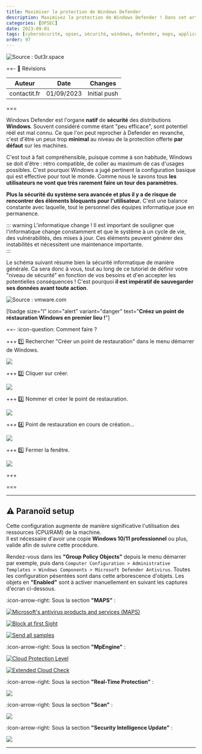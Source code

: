 ```yaml
---
title: Maximiser la protection de Windows Defender
description: Maximisez la protection de Windows Defender ! Dans cet article nous verrons la configuration que j'utilise pour augmenter les capacitiés de windows defender et ses différents modules.
categories: [OPSEC]
date: 2023-09-01
tags: [cybersécurité, opsec, sécurité, windows, defender, maps, application, guard]
order: 97
---
```


![Source : 0ut3r.space](../assets/opsec/maximiser_protection_windows_defender/defender.webp)

==- :wrench: Révisions

Auteur | Date | Changes
--- | --- | ---
contactit.fr | 01/09/2023 | Initial push

===

Windows Defender est l'organe **natif** de **sécurité** des distributions **Windows**. Souvent considéré comme étant "peu efficace", sont potentiel réél est mal connu. Ce que l'on peut reprocher à Defender en revanche, c'est d'être un peux trop **minimal** au niveau de la protection offerte **par défaut** sur les machines.  

C'est tout à fait compréhensible, puisque comme à son habitude, Windows se doit d'être : rétro compatible, de coller au maximum de cas d'usages possibles. C'est pourquoi Windows a jugé pertinent la configuration basique qui est effective pour tout le monde. Comme nous le savons tous **les utilisateurs ne vont que très rarement faire un tour des paramètres.**  

**Plus la sécurité du système sera avancée et plus il y a de risque de rencontrer des éléments bloquants pour l'utilisateur.** C'est une balance constante avec laquelle, tout le personnel des équipes informatique joue en permanence.  

::: warning L'informatique change !
Il est important de souligner que l'informatique change constamment et que le système à un cycle de vie, des vulnérabilités, des mises à jour. Ces éléments peuvent générer des instabilités et nécessitent une maintenance importante.    
::: 

Le schéma suivant résume bien la sécurité informatique de manière générale. Ca sera donc à vous, tout au long de ce tutoriel de définir votre "niveau de sécurité" en fonction de vos besoins et d'en accepter les potentielles conséquences ! C'est pourquoi **il est impératif de sauvegarder ses données avant toute action**.

![Source : vmware.com](../assets/opsec/maximiser_protection_windows_defender/conveniancevssec.webp)

[!badge size="l" icon="alert" variant="danger" text="**Créez un point de réstauration Windows en premier lieu !**"]

==- :icon-question: Comment faire ?

+++ :one: Rechercher "Créer un point de restauration" dans le menu démarrer de Windows.

[![](../assets/opsec/maximiser_protection_windows_defender/pointderestauration.png)](../assets/opsec/maximiser_protection_windows_defender/pointderestauration.png)

+++ :two: Cliquer sur créer.

[![](../assets/opsec/maximiser_protection_windows_defender/creer.png)](../assets/opsec/maximiser_protection_windows_defender/creer.png)

+++ :three: Nommer et créer le point de restauration.

[![](../assets/opsec/maximiser_protection_windows_defender/nom.png)](../assets/opsec/maximiser_protection_windows_defender/nom.png)

+++ :four: Point de restauration en cours de création...

[![](../assets/opsec/maximiser_protection_windows_defender/progressbar.png)](../assets/opsec/maximiser_protection_windows_defender/progressbar.png)

+++ :five: Fermer la fenêtre.

[![](../assets/opsec/maximiser_protection_windows_defender/finished.png)](../assets/opsec/maximiser_protection_windows_defender/finished.png)

+++

===

---

## ⚠️ Paranoïd setup

Cette configuration augmente de manière significative l'utilisation des ressources (CPU/RAM) de la machine.  
Il est nécessaire d'avoir une copie **Windows 10/11 professionnel** ou plus, valide afin de suivre cette procédure.  

Rendez-vous dans les **"Group Policy Objects"** depuis le menu démarrer par exemple, puis dans `Computer Configuration > Administrative Templates > Windows Components > Microsoft Defender Antivirus`. Toutes les configuration pésentées sont dans cette arborescence d'objets. Les objets en **"Enabled"** sont à activer manuellement en suivant les captures d'ecran ci-dessous.  

:icon-arrow-right: Sous la section **"MAPS"** :  

[![Microsoft's antivirus products and services (MAPS)](../assets/opsec/maximiser_protection_windows_defender/MAPS.png)](../assets/opsec/maximiser_protection_windows_defender/MAPS.png)

[![Block at first Sight](../assets/opsec/maximiser_protection_windows_defender/blockatfirst.png)](../assets/opsec/maximiser_protection_windows_defender/blockatfirst.png)

[![Send all samples](../assets/opsec/maximiser_protection_windows_defender/sendallsamples.png)](../assets/opsec/maximiser_protection_windows_defender/sendallsamples.png)

:icon-arrow-right: Sous la section **"MpEngine"** :  

[![Cloud Protection Level](../assets/opsec/maximiser_protection_windows_defender/cloudprotectionlevel.png)](../assets/opsec/maximiser_protection_windows_defender/cloudprotectionlevel.png)

[![Extended Cloud Check](../assets/opsec/maximiser_protection_windows_defender/extendeddcloudcheck.png)](../assets/opsec/maximiser_protection_windows_defender/extendeddcloudcheck.png)

:icon-arrow-right: Sous la section **"Real-Time Protection"** :  

[![](../assets/opsec/maximiser_protection_windows_defender/realtimeprotection.png)](../assets/opsec/maximiser_protection_windows_defender/realtimeprotection.png)

:icon-arrow-right: Sous la section **"Scan"** :  

[![](../assets/opsec/maximiser_protection_windows_defender/scan.png)](../assets/opsec/maximiser_protection_windows_defender/scan.png)

:icon-arrow-right: Sous la section **"Security Intelligence Update"** :  

[![](../assets/opsec/maximiser_protection_windows_defender/intelupdates.png)](../assets/opsec/maximiser_protection_windows_defender/intelupdates.png)


---
